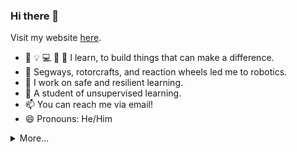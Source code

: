 ### Hi there 👋

Visit my website [here](https://ananthrachakonda.com/).

- 📃 💡 💻 📝 🔧 I learn, to build things that can make a difference. 
- 🔦 Segways, rotorcrafts, and reaction wheels led me to robotics. 
- 🔭 I work on safe and resilient learning.
- 🌱 A student of unsupervised learning.
- 📫 You can reach me via email!
- 😄 Pronouns: He/Him


<details>
  <summary>More...</summary>


#### Things other than work, at RRC, IIIT Hyderabad

- QualComm MuJoCo Lecture Sessions for Contact Rich Learning of Bipedal Locomotion [Github](https://github.com/arachakonda/Qualcomm-MuJoCo)

- MTP Sessions on ROS1 Basics [Github](https://github.com/arachakonda/MTP-0723)

- Dynamics and Control - 1 - Summer School 2022. [YouTube](https://youtube.com/playlist?list=PLoy_JcjmT4hxKOPdmwj_KjN6lO84J253o) ([this](https://www.youtube.com/watch?v=SmUbCUNeVN0&list=PLoy_JcjmT4hxKOPdmwj_KjN6lO84J253o&index=16)).

</details>

<!--
**arachakonda/arachakonda** is a ✨ _special_ ✨ repository because its `README.md` (this file) appears on your GitHub profile.

Here are some ideas to get you started:

- 🔭 I’m currently working on ...
- 🌱 I’m currently learning ...
- 👯 I’m looking to collaborate on ...
- 🤔 I’m looking for help with ...
- 💬 Ask me about ...
- 📫 How to reach me: ...
- 😄 Pronouns: ...
- ⚡ Fun fact: ...
-->
